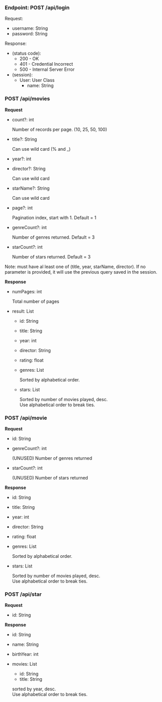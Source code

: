 ### Endpoint: POST /api/login

Request:
- username: String
- password: String

Response:
- (status code):
  - 200 - OK
  - 401 - Credential Incorrect
  - 500 - Internal Server Error
- (session):
  - User: User Class
    - name: String

### POST /api/movies

**Request**
- count?: int

    Number of records per page. (10, 25, 50, 100)
- title?: String

    Can use wild card (% and _)
- year?: int
- director?: String

    Can use wild card
- starName?: String

    Can use wild card
- page?: int

    Pagination index, start with 1. Default = 1
- genreCount?: int

    Number of genres returned. Default = 3
- starCount?: int

    Number of stars returned. Default = 3

Note: must have al least one of (title, year, starName, director).
If no parameter is provided, it will use the previous query saved
in the session.

**Response**
- numPages: int

    Total number of pages
- result: List
  - id: String
  - title: String
  - year: int
  - director: String
  - rating: float
  - genres: List

    Sorted by alphabetical order.
  - stars: List

    Sorted by number of movies played, desc.\
    Use alphabetical order to break ties.

### POST /api/movie

**Request**
- id: String
- genreCount?: int

  (UNUSED) Number of genres returned
- starCount?: int

  (UNUSED) Number of stars returned

**Response**
- id: String
- title: String
- year: int
- director: String
- rating: float
- genres: List

  Sorted by alphabetical order.
- stars: List

  Sorted by number of movies played, desc.\
  Use alphabetical order to break ties.

### POST /api/star

**Request**
- id: String

**Response**
- id: String
- name: String
- birthYear: int
- movies: List
  - id: String
  - title: String

  sorted by year, desc.\
  Use alphabetical order to break ties. 
